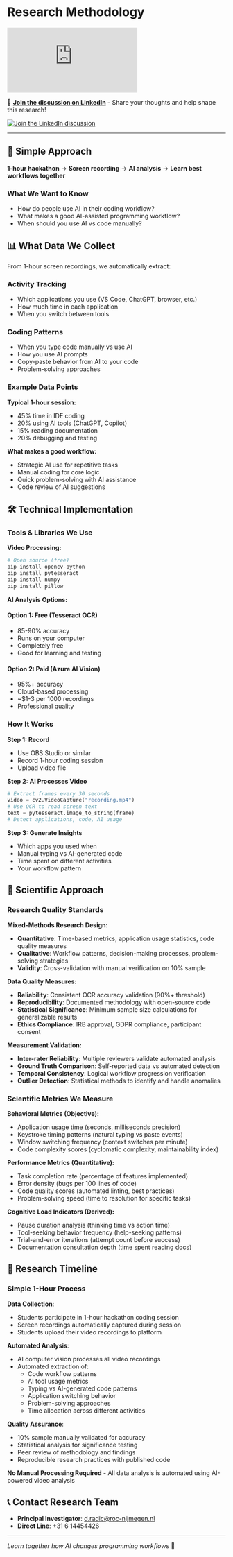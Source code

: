 # Research Methodology

<div style={{position: 'relative', paddingBottom: '56.25%', height: 0, overflow: 'hidden'}}>
  <iframe
    style={{position: 'absolute', top: 0, left: 0, width: '100%', height: '100%'}}
    src="https://www.youtube.com/embed/zgKm2DbeEz4"
    title="YouTube video player"
    frameBorder="0"
    allow="accelerometer; autoplay; clipboard-write; encrypted-media; gyroscope; picture-in-picture; web-share"
    allowFullScreen>
  </iframe>
</div>

💬 **[Join the discussion on LinkedIn](https://www.linkedin.com/posts/davoronline_aiineducation-futureofwork-edtech-activity-7380578375054172160-bkkH?utm_source=share&utm_medium=member_desktop)** - Share your thoughts and help shape this research!

<a href="https://www.linkedin.com/posts/davoronline_aiineducation-futureofwork-edtech-activity-7380578375054172160-bkkH?utm_source=share&utm_medium=member_desktop" target="_blank" rel="noopener noreferrer">
  <img src="/comment_on_linkedin.jpg" alt="Join the LinkedIn discussion" style={{maxWidth: '100%', height: 'auto', marginTop: '1rem', borderRadius: '8px', boxShadow: '0 4px 12px rgba(0, 0, 0, 0.1)', cursor: 'pointer'}} />
</a>

---

## 🎯 Simple Approach

**1-hour hackathon** → **Screen recording** → **AI analysis** → **Learn best workflows together**

### What We Want to Know
- How do people use AI in their coding workflow?
- What makes a good AI-assisted programming workflow?
- When should you use AI vs code manually?

## 📊 What Data We Collect

From 1-hour screen recordings, we automatically extract:

### Activity Tracking
- Which applications you use (VS Code, ChatGPT, browser, etc.)
- How much time in each application
- When you switch between tools

### Coding Patterns
- When you type code manually vs use AI
- How you use AI prompts
- Copy-paste behavior from AI to your code
- Problem-solving approaches

### Example Data Points
**Typical 1-hour session:**
- 45% time in IDE coding
- 20% using AI tools (ChatGPT, Copilot)
- 15% reading documentation
- 20% debugging and testing

**What makes a good workflow:**
- Strategic AI use for repetitive tasks
- Manual coding for core logic
- Quick problem-solving with AI assistance
- Code review of AI suggestions

## 🛠️ Technical Implementation

### Tools & Libraries We Use

**Video Processing:**
```bash
# Open source (free)
pip install opencv-python
pip install pytesseract
pip install numpy
pip install pillow
```

**AI Analysis Options:**

#### Option 1: Free (Tesseract OCR)
- 85-90% accuracy
- Runs on your computer
- Completely free
- Good for learning and testing

#### Option 2: Paid (Azure AI Vision)
- 95%+ accuracy
- Cloud-based processing
- ~$1-3 per 1000 recordings
- Professional quality

### How It Works

**Step 1: Record**
- Use OBS Studio or similar
- Record 1-hour coding session
- Upload video file

**Step 2: AI Processes Video**
```python
# Extract frames every 30 seconds
video = cv2.VideoCapture("recording.mp4")
# Use OCR to read screen text
text = pytesseract.image_to_string(frame)
# Detect applications, code, AI usage
```

**Step 3: Generate Insights**
- Which apps you used when
- Manual typing vs AI-generated code
- Time spent on different activities
- Your workflow pattern

## 🔬 Scientific Approach

### Research Quality Standards

**Mixed-Methods Research Design:**
- **Quantitative**: Time-based metrics, application usage statistics, code quality measures
- **Qualitative**: Workflow patterns, decision-making processes, problem-solving strategies
- **Validity**: Cross-validation with manual verification on 10% sample

**Data Quality Measures:**
- **Reliability**: Consistent OCR accuracy validation (90%+ threshold)
- **Reproducibility**: Documented methodology with open-source code
- **Statistical Significance**: Minimum sample size calculations for generalizable results
- **Ethics Compliance**: IRB approval, GDPR compliance, participant consent

**Measurement Validation:**
- **Inter-rater Reliability**: Multiple reviewers validate automated analysis
- **Ground Truth Comparison**: Self-reported data vs automated detection
- **Temporal Consistency**: Logical workflow progression verification
- **Outlier Detection**: Statistical methods to identify and handle anomalies

### Scientific Metrics We Measure

**Behavioral Metrics (Objective):**
- Application usage time (seconds, milliseconds precision)
- Keystroke timing patterns (natural typing vs paste events)
- Window switching frequency (context switches per minute)
- Code complexity scores (cyclomatic complexity, maintainability index)

**Performance Metrics (Quantitative):**
- Task completion rate (percentage of features implemented)
- Error density (bugs per 100 lines of code)
- Code quality scores (automated linting, best practices)
- Problem-solving speed (time to resolution for specific tasks)

**Cognitive Load Indicators (Derived):**
- Pause duration analysis (thinking time vs action time)
- Tool-seeking behavior frequency (help-seeking patterns)
- Trial-and-error iterations (attempt count before success)
- Documentation consultation depth (time spent reading docs)

## 📅 Research Timeline

### Simple 1-Hour Process

**Data Collection**:
- Students participate in 1-hour hackathon coding session
- Screen recordings automatically captured during session
- Students upload their video recordings to platform

**Automated Analysis**:
- AI computer vision processes all video recordings
- Automated extraction of:
  - Code workflow patterns
  - AI tool usage metrics
  - Typing vs AI-generated code patterns
  - Application switching behavior
  - Problem-solving approaches
  - Time allocation across different activities

**Quality Assurance**:
- 10% sample manually validated for accuracy
- Statistical analysis for significance testing
- Peer review of methodology and findings
- Reproducible research practices with published code

**No Manual Processing Required** - All data analysis is automated using AI-powered video analysis

## 📞 Contact Research Team
- **Principal Investigator**: d.radic@roc-nijmegen.nl
- **Direct Line**: +31 6 14454426

---

*Learn together how AI changes programming workflows* 🔬
